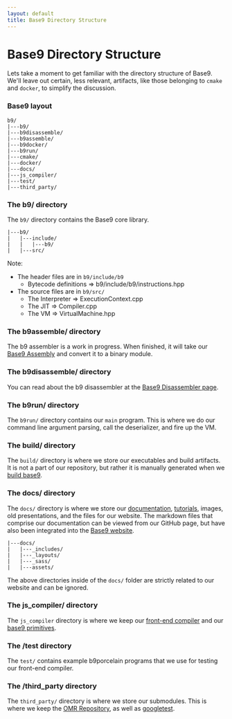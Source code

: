 ```yaml
---
layout: default
title: Base9 Directory Structure
---
```


# Base9 Directory Structure 

Lets take a moment to get familiar with the directory structure of Base9. We'll leave out certain, less relevant, artifacts, like those belonging to `cmake` and `docker`, to simplify the discussion. 


### Base9 layout 

```
b9/
|---b9/
|---b9disassemble/
|---b9assemble/
|---b9docker/
|---b9run/
|---cmake/
|---docker/
|---docs/
|---js_compiler/
|---test/
|---third_party/
```


### The b9/ directory

The `b9/` directory contains the Base9 core library.

```
|---b9/
|   |---include/
|   |   |---b9/
|   |---src/
```

Note:
- The header files are in `b9/include/b9`
  - Bytecode definitions => b9/include/b9/instructions.hpp
- The source files are in `b9/src/`
  - The Interpreter => ExecutionContext.cpp
  - The JIT => Compiler.cpp
  - The VM => VirtualMachine.hpp


### The b9assemble/ directory

The b9 assembler is a work in progress. When finished, it will take our [Base9 Assembly] and convert it to a binary module. 

[Base9 Assembly]: ./B9Assembly.md


### The b9disassemble/ directory

You can read about the b9 disassembler at the [Base9 Disassembler page].

[Base9 Disassembler page]: ./Disassembler.md


### The b9run/ directory

The `b9run/` directory contains our `main` program. This is where we do our command line argument parsing, call the deserializer, and fire up the VM.


### The build/ directory

The `build/` directory is where we store our executables and build artifacts. It is not a part of our repository, but rather it is manually generated when we [build base9].

[build base9]: ./SetupBase9.md#build-base9


### The docs/ directory

The `docs/` directory is where we store our [documentation], [tutorials], images, old presentations, and the files for our website. The markdown files that comprise our documentation can be viewed from our GitHub page, but have also been integrated into the [Base9 website].

[documentation]: ./Documentation.md 
[tutorials]: ./Tutorials.md
[Base9 website]: https://b9org.github.io/b9/

```
|---docs/
|   |---_includes/
|   |---_layouts/
|   |---_sass/
|   |---assets/

```

The above directories inside of the `docs/` folder are strictly related to our website and can be ignored.

### The js_compiler/ directory

The `js_compiler` directory is where we keep our [front-end compiler] and our [base9 primitives].

[front-end compiler]: ./FrontendAndBinaryMod.md
[base9 primitives]: https://github.com/b9org/b9/blob/master/js_compiler/b9stdlib.src


### The /test directory

The `test/` contains example b9porcelain programs that we use for testing our front-end compiler.


### The /third_party directory

The `third_party/` directory is where we store our submodules. This is where we keep the [OMR Repository], as well as [googletest].

[OMR Repository]: https://github.com/eclipse/omr
[googletest]: https://github.com/google/googletest
